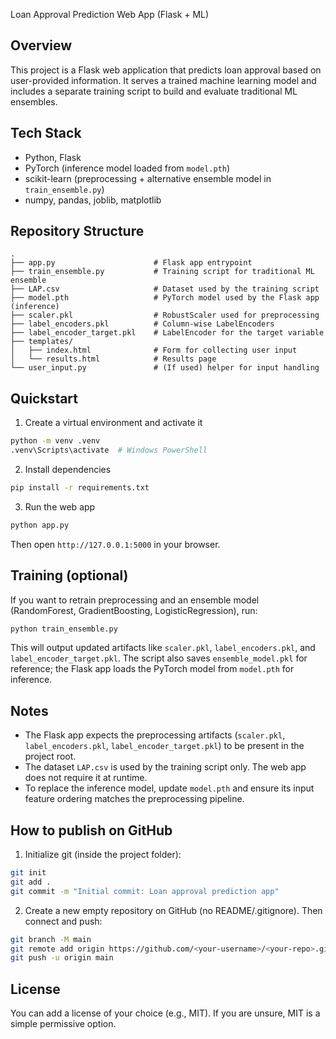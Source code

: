 Loan Approval Prediction Web App (Flask + ML)

## Overview

This project is a Flask web application that predicts loan approval based on user-provided information. It serves a trained machine learning model and includes a separate training script to build and evaluate traditional ML ensembles.

## Tech Stack

- Python, Flask
- PyTorch (inference model loaded from `model.pth`)
- scikit-learn (preprocessing + alternative ensemble model in `train_ensemble.py`)
- numpy, pandas, joblib, matplotlib

## Repository Structure

```
.
├── app.py                      # Flask app entrypoint
├── train_ensemble.py           # Training script for traditional ML ensemble
├── LAP.csv                     # Dataset used by the training script
├── model.pth                   # PyTorch model used by the Flask app (inference)
├── scaler.pkl                  # RobustScaler used for preprocessing
├── label_encoders.pkl          # Column-wise LabelEncoders
├── label_encoder_target.pkl    # LabelEncoder for the target variable
├── templates/
│   ├── index.html              # Form for collecting user input
│   └── results.html            # Results page
└── user_input.py               # (If used) helper for input handling
```

## Quickstart

1) Create a virtual environment and activate it

```bash
python -m venv .venv
.venv\Scripts\activate  # Windows PowerShell
```

2) Install dependencies

```bash
pip install -r requirements.txt
```

3) Run the web app

```bash
python app.py
```

Then open `http://127.0.0.1:5000` in your browser.

## Training (optional)

If you want to retrain preprocessing and an ensemble model (RandomForest, GradientBoosting, LogisticRegression), run:

```bash
python train_ensemble.py
```

This will output updated artifacts like `scaler.pkl`, `label_encoders.pkl`, and `label_encoder_target.pkl`. The script also saves `ensemble_model.pkl` for reference; the Flask app loads the PyTorch model from `model.pth` for inference.

## Notes

- The Flask app expects the preprocessing artifacts (`scaler.pkl`, `label_encoders.pkl`, `label_encoder_target.pkl`) to be present in the project root.
- The dataset `LAP.csv` is used by the training script only. The web app does not require it at runtime.
- To replace the inference model, update `model.pth` and ensure its input feature ordering matches the preprocessing pipeline.

## How to publish on GitHub

1) Initialize git (inside the project folder):

```bash
git init
git add .
git commit -m "Initial commit: Loan approval prediction app"
```

2) Create a new empty repository on GitHub (no README/.gitignore). Then connect and push:

```bash
git branch -M main
git remote add origin https://github.com/<your-username>/<your-repo>.git
git push -u origin main
```

## License

You can add a license of your choice (e.g., MIT). If you are unsure, MIT is a simple permissive option.


